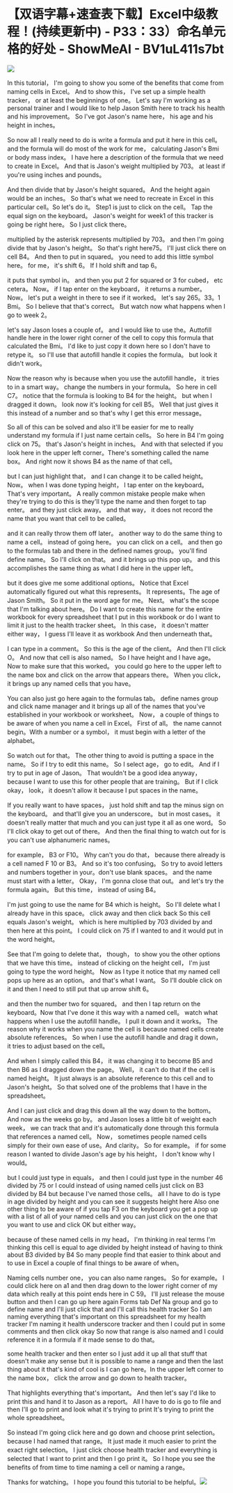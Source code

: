 # 【双语字幕+速查表下载】Excel中级教程！(持续更新中) - P33：33）命名单元格的好处 - ShowMeAI - BV1uL411s7bt

![](img/9dd1003dd91567638f0fd301bbe58d5e_0.png)

In this tutorial， I'm going to show you some of the benefits that come from naming cells in Excel。 And to show this， I've set up a simple health tracker， or at least the beginnings of one。 Let's say I'm working as a personal trainer and I would like to help Jason Smith here to track his health and his improvement。 So I've got Jason's name here， his age and his height in inches。

 So now all I really need to do is write a formula and put it here in this cell。 and the formula will do most of the work for me， calculating Jason's Bmi or body mass index。 I have here a description of the formula that we need to create in Excel。 And that is Jason's weight multiplied by 703。 at least if you're using inches and pounds。

 And then divide that by Jason's height squared。 And the height again would be an inches。 So that's what we need to recreate in Excel in this particular cell。So let's do it。 Step1 is just to click on the cell。 Tap the equal sign on the keyboard。 Jason's weight for week1 of this tracker is going be right here。 So I just click there。

 multiplied by the asterisk represents multiplied by 703。 and then I'm going divide that by Jason's height。 So that's right here75。 I'll just click there on cell B4。 And then to put in squared。 you need to add this little symbol here。 for me， it's shift 6。 If I hold shift and tap 6。

 it puts that symbol in。 and then you put 2 for squared or 3 for cubed， etc cetera。 Now。 if I tap enter on the keyboard， it returns a number。 Now。 let's put a weight in there to see if it worked。 let's say 265。33。1 Bmi。 So I believe that that's correct。 But watch now what happens when I go to week 2。

 let's say Jason loses a couple of。 and I would like to use the。Auttofill handle here in the lower right corner of the cell to copy this formula that calculated the Bmi。 I'd like to just copy it down here so I don't have to retype it。 so I'll use that autofill handle it copies the formula。 but look it didn't work。

 Now the reason why is because when you use the autofill handle， it tries to in a smart way。 change the numbers in your formula。 So here in cell C7。 notice that the formula is looking to B4 for the height。 but when I dragged it down。 look now it's looking for cell B5。 Well that just gives it this instead of a number and so that's why I get this error message。

 So all of this can be solved and also it'll be easier for me to really understand my formula if I just name certain cells。 So here in B4 I'm going click on 75。 that's Jason's height in inches。 And with that selected if you look here in the upper left corner。There's something called the name box。 And right now it shows B4 as the name of that cell。

 but I can just highlight that， and I can change it to be called height。 Now。 when I was done typing height， I tap enter on the keyboard。 That's very important。 A really common mistake people make when they're trying to do this is they'll type the name and then forget to tap enter。 and they just click away。 and that way， it does not record the name that you want that cell to be called。

 and it can really throw them off later。 another way to do the same thing to name a cell。 instead of going here。 you can click on a cell。 and then go to the formulas tab and there in the defined names group。 you'll find define name。 So I'll click on that。 and it brings up this pop up。 and this accomplishes the same thing as what I did here in the upper left。

 but it does give me some additional options。 Notice that Excel automatically figured out what this represents。 It represents。The age of Jason Smith。 So it put in the word age for me。 Next。 what's the scope that I'm talking about here。 Do I want to create this name for the entire workbook for every spreadsheet that I put in this workbook or do I want to limit it just to the health tracker sheet。 In this case， it doesn't matter either way， I guess I'll leave it as workbook And then underneath that。

 I can type in a comment。 So this is the age of the client。 And then I'll click O。 And now that cell is also named。 So I have height and I have age。 Now to make sure that this worked。 you could go here to the upper left to the name box and click on the arrow that appears there。 When you click， it brings up any named cells that you have。

 You can also just go here again to the formulas tab。 define names group and click name manager and it brings up all of the names that you've established in your workbook or worksheet。 Now， a couple of things to be aware of when you name a cell in Excel。 First of all。 the name cannot begin。With a number or a symbol， it must begin with a letter of the alphabet。

 So watch out for that。 The other thing to avoid is putting a space in the name。 So if I try to edit this name。 So I select age， go to edit。 And if I try to put in age of Jason。 That wouldn't be a good idea anyway， because I want to use this for other people that are training。 But if I click okay， look， it doesn't allow it because I put spaces in the name。

 If you really want to have spaces， just hold shift and tap the minus sign on the keyboard。 and that'll give you an underscore。 but in most cases。 it doesn't really matter that much and you can just type it all as one word。 So I'll click okay to get out of there。 And then the final thing to watch out for is you can't use alphanumeric names。

 for example， B3 or F10。 Why can't you do that， because there already is a cell named F 10 or B3。 And so it's too confusing。 So try to avoid letters and numbers together in your。don't use blank spaces。 and the name must start with a letter。 Okay， I'm gonna close that out。 and let's try the formula again。 But this time， instead of using B4。

 I'm just going to use the name for B4 which is height。 So I'll delete what I already have in this space。 click away and then click back So this cell equals Jason's weight。 which is here multiplied by 703 divided by and then here at this point。 I could click on 75 if I wanted to and it would put in the word height。

 See that I'm going to delete that， though， to show you the other options that we have this time。 instead of clicking on the height cell， I'm just going to type the word height。 Now as I type it notice that my named cell pops up here as an option。 and that's what I want。 So I'll double click on it and then I need to still put that up arrow shift 6。

 and then the number two for squared。 and then I tap return on the keyboard。Now that I've done it this way with a named cell。 watch what happens when I use the autofill handle。 I pull it down and it works。 The reason why it works when you name the cell is because named cells create absolute references。 So when I use the autofill handle and drag it down， it tries to adjust based on the cell。

 And when I simply called this B4， it was changing it to become B5 and then B6 as I dragged down the page。 Well， it can't do that if the cell is named height。 It just always is an absolute reference to this cell and to Jason's height。 So that solved one of the problems that I have in the spreadsheet。

 And I can just click and drag this down all the way down to the bottom。 And now as the weeks go by。 and Jason loses a little bit of weight each week， we can track that and it's automatically done through this formula that references a named cell。 Now， sometimes people named cells simply for their own ease of use。And clarity。 So for example。 if for some reason I wanted to divide Jason's age by his height， I don't know why I would。

 but I could just type in equals， and then I could just type in the number 46 divided by 75 or I could instead of using named cells just click on B3 divided by B4 but because I've named those cells。 all I have to do is type in age divided by height and you can see it suggests height here Also one other thing to be aware of if you tap F3 on the keyboard you get a pop up with a list of all of your named cells and you can just click on the one that you want to use and click OK but either way。

 because of these named cells in my head， I'm thinking in real terms I'm thinking this cell is equal to age divided by height instead of having to think about B3 divided by B4 So many people find that easier to think about and to use in Excel a couple of final things to be aware of when。

Naming cells number one， you can also name ranges。 So for example。 I could click here on a1 and then drag down to the lower right corner of my data which really at this point ends here in C 59。 I'll just release the mouse button and then I can go up here again Forms tab Def Na group and go to define name and I'll just click that and I'll call this health tracker So I am naming everything that's important on this spreadsheet for my health tracker I'm naming it health underscore tracker and then I could put in some comments and then click okay So now that range is also named and I could reference it in a formula if it made sense to do that。

 some health tracker and then enter so I just add it up all that stuff that doesn't make any sense but it is possible to name a range and then the last thing about it that's kind of cool is I can go here。In the upper left corner to the name box， click the arrow and go down to health tracker。

 That highlights everything that's important。 And then let's say I'd like to print this and hand it to Jason as a report。 All I have to do is go to file and then I'll go to print and look what it's trying to print It's trying to print the whole spreadsheet。

 So instead I'm going click here and go down and choose print selection。 because I had named that range。 It just made it much easier to print the exact right selection。 I just click choose health tracker and everything is selected that I want to print and then I go print it。 So I hope you see the benefits of from time to time naming a cell or naming a range。

 Thanks for watching。 I hope you found this tutorial to be helpful。![](img/9dd1003dd91567638f0fd301bbe58d5e_2.png)